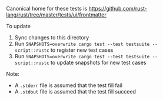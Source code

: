 Canonical home for these tests is https://github.com/rust-lang/rust/tree/master/tests/ui/frontmatter

To update
1. Sync changes to this directory
2. Run `SNAPSHOTS=overwrite cargo test --test testsuite -- script::rustc` to register new test cases
2. Run `SNAPSHOTS=overwrite cargo test --test testsuite -- script::rustc` to update snapshots for new test cases

Note:
- A `.stderr` file is assumed that the test fill fail
- A `.stdout` file is assumed that the test fill succeed
